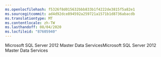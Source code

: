 ```yaml
---
ms.openlocfilehash: f5326f8d015632bbb833b1f4222de3815f5a82e1
ms.sourcegitcommit: ad4d92dce894592a259721a1571b1d8736abacdb
ms.translationtype: MT
ms.contentlocale: zh-TW
ms.lasthandoff: 08/04/2020
ms.locfileid: "87605940"
---
```

<span data-ttu-id="a0e07-101">Microsoft SQL Server 2012 Master Data Services</span><span class="sxs-lookup"><span data-stu-id="a0e07-101">Microsoft SQL Server 2012 Master Data Services</span></span>
